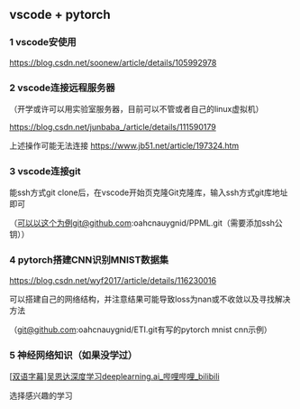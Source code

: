 ## vscode + pytorch

### 1 vscode安使用


https://blog.csdn.net/soonew/article/details/105992978

### 2 vscode连接远程服务器
（开学或许可以用实验室服务器，目前可以不管或者自己的linux虚拟机）

https://blog.csdn.net/junbaba_/article/details/111590179

上述操作可能无法连接
https://www.jb51.net/article/197324.htm

### 3 vscode连接git


能ssh方式git clone后，在vscode开始页克隆Git克隆库，输入ssh方式git库地址即可

（可以以这个为例git@github.com:oahcnauygnid/PPML.git（需要添加ssh公钥））

### 4 pytorch搭建CNN识别MNIST数据集


https://blog.csdn.net/wyf2017/article/details/116230016

可以搭建自己的网络结构，并注意结果可能导致loss为nan或不收敛以及寻找解决方法

（git@github.com:oahcnauygnid/ETI.git有写的pytorch mnist cnn示例）

### 5 神经网络知识（如果没学过）

[[双语字幕\]吴恩达深度学习deeplearning.ai_哔哩哔哩_bilibili](https://www.bilibili.com/video/BV1FT4y1E74V?from=search&seid=10343368027287118387&spm_id_from=333.337.0.0)

选择感兴趣的学习